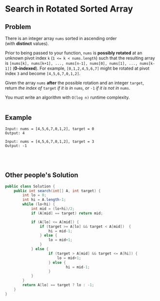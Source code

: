 # Search in Rotated Sorted Array

## Problem
There is an integer array `nums` sorted in ascending order (with **distinct** values).

Prior to being passed to your function, `nums` is **possibly rotated** at an unknown pivot index `k` (`1 <= k < nums.length`) such that the resulting array is `[nums[k], nums[k+1], ..., nums[n-1], nums[0], nums[1], ..., nums[k-1]]` (**0-indexed**). For example, `[0,1,2,4,5,6,7]` might be rotated at pivot index `3` and become `[4,5,6,7,0,1,2]`.

Given the array `nums` **after** the possible rotation and an integer `target`, return *the index of* `target` *if it is in* `nums`*, or* `-1` *if it is not in* `nums`.

You must write an algorithm with `O(log n)` runtime complexity.
<br><br>

## Example
```
Input: nums = [4,5,6,7,0,1,2], target = 0
Output: 4
```

```
Input: nums = [4,5,6,7,0,1,2], target = 3
Output: -1
```
<br><br>

## Other people's Solution
```java
public class Solution {
	public int search(int[] A, int target) {
		int lo = 0;
		int hi = A.length-1;
		while (lo<hi) {
			int mid = (lo+hi)/2;
			if (A[mid] == target) return mid;

			if (A[lo] <= A[mid]) {
				if (target >= A[lo] && target < A[mid])  {
					hi = mid-1;
				} else {
					lo = mid+1;
				}
			} else {
					if (target > A[mid] && target <= A[hi]) {
						lo = mid+1;
					} else {
							hi = mid-1;
					}
			}
		}
        return A[lo] == target ? lo : -1;
	}
}
```